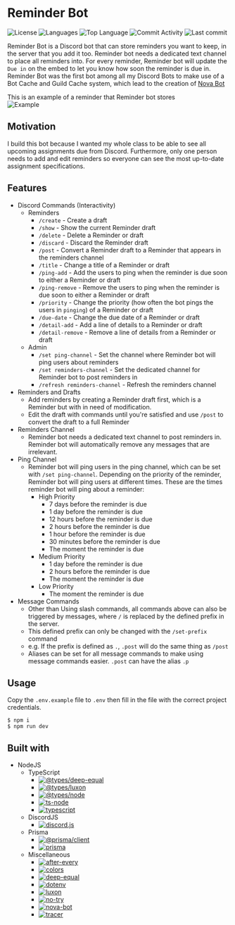 # Reminder Bot

![License](https://img.shields.io/github/license/zS1L3NT/ts-discord-reminder?style=for-the-badge) ![Languages](https://img.shields.io/github/languages/count/zS1L3NT/ts-discord-reminder?style=for-the-badge) ![Top Language](https://img.shields.io/github/languages/top/zS1L3NT/ts-discord-reminder?style=for-the-badge) ![Commit Activity](https://img.shields.io/github/commit-activity/y/zS1L3NT/ts-discord-reminder?style=for-the-badge) ![Last commit](https://img.shields.io/github/last-commit/zS1L3NT/ts-discord-reminder?style=for-the-badge)

Reminder Bot is a Discord bot that can store reminders you want to keep, in the server that you add it too. Reminder bot needs a dedicated text channel to place all reminders into. For every reminder, Reminder bot will update the `Due in` on the embed to let you know how soon the reminder is due in. Reminder Bot was the first bot among all my Discord Bots to make use of a Bot Cache and Guild Cache system, which lead to the creation of [Nova Bot](https://github.com/zS1L3NT/ts-npm-nova-bot)

This is an example of a reminder that Reminder bot stores<br>
![Example](https://i.ibb.co/rtB0DMx/reminer.png)

## Motivation

I build this bot because I wanted my whole class to be able to see all upcoming assignments due from Discord.
Furthermore, only one person needs to add and edit reminders so everyone can see the most up-to-date assignment specifications.

## Features

-   Discord Commands (Interactivity)
    -   Reminders
        -   `/create` - Create a draft
        -   `/show` - Show the current Reminder draft
        -   `/delete` - Delete a Reminder or draft
        -   `/discard` - Discard the Reminder draft
        -   `/post` - Convert a Reminder draft to a Reminder that appears in the reminders channel
        -   `/title` - Change a title of a Reminder or draft
        -   `/ping-add` - Add the users to ping when the reminder is due soon to either a Reminder or draft
        -   `/ping-remove` - Remove the users to ping when the reminder is due soon to either a Reminder or draft
        -   `/priority` - Change the priority (how often the bot pings the users in `pinging`) of a Reminder or draft
        -   `/due-date` - Change the due date of a Reminder or draft
        -   `/detail-add` - Add a line of details to a Reminder or draft
        -   `/detail-remove` - Remove a line of details from a Reminder or draft
    -   Admin
        -   `/set ping-channel` - Set the channel where Reminder bot will ping users about reminders
        -   `/set reminders-channel` - Set the dedicated channel for Reminder bot to post reminders in
        -   `/refresh reminders-channel` - Refresh the reminders channel
-   Reminders and Drafts
    -   Add reminders by creating a Reminder draft first, which is a Reminder but with in need of modification.
    -   Edit the draft with commands until you're satisfied and use `/post` to convert the draft to a full Reminder
-   Reminders Channel
    -   Reminder bot needs a dedicated text channel to post reminders in. Reminder bot will automatically remove any messages that are irrelevant.
-   Ping Channel
    -   Reminder bot will ping users in the ping channel, which can be set with `/set ping-channel`. Depending on the priority of the reminder, Reminder bot will ping users at different times. These are the times reminder bot will ping about a reminder:
        -   High Priority
            -   7 days before the reminder is due
            -   1 day before the reminder is due
            -   12 hours before the reminder is due
            -   2 hours before the reminder is due
            -   1 hour before the reminder is due
            -   30 minutes before the reminder is due
            -   The moment the reminder is due
        -   Medium Priority
            -   1 day before the reminder is due
            -   2 hours before the reminder is due
            -   The moment the reminder is due
        -   Low Priority
            -   The moment the reminder is due
-   Message Commands
    -   Other than Using slash commands, all commands above can also be triggered by messages, where `/` is replaced by the defined prefix in the server.
    -   This defined prefix can only be changed with the `/set-prefix` command
    -   e.g. If the prefix is defined as `.`, `.post` will do the same thing as `/post`
    -   Aliases can be set for all message commands to make using message commands easier. `.post` can have the alias `.p`

## Usage

Copy the `.env.example` file to `.env` then fill in the file with the correct project credentials.

```
$ npm i
$ npm run dev
```

## Built with

-   NodeJS
    -   TypeScript
        -   [![@types/deep-equal](https://img.shields.io/badge/%40types%2Fdeep--equal-%5E1.0.1-red?style=flat-square)](https://npmjs.com/package/@types/deep-equal/v/1.0.1)
        -   [![@types/luxon](https://img.shields.io/badge/%40types%2Fluxon-%5E3.0.1-red?style=flat-square)](https://npmjs.com/package/@types/luxon/v/3.0.1)
        -   [![@types/node](https://img.shields.io/badge/%40types%2Fnode-latest-red?style=flat-square)](https://npmjs.com/package/@types/node/v/latest)
        -   [![ts-node](https://img.shields.io/badge/ts--node-latest-red?style=flat-square)](https://npmjs.com/package/ts-node/v/latest)
        -   [![typescript](https://img.shields.io/badge/typescript-latest-red?style=flat-square)](https://npmjs.com/package/typescript/v/latest)
    -   DiscordJS
        -   [![discord.js](https://img.shields.io/badge/discord.js-%5E14.3.0-red?style=flat-square)](https://npmjs.com/package/discord.js/v/14.3.0)
    -   Prisma
        -   [![@prisma/client](https://img.shields.io/badge/%40prisma%2Fclient-%5E4.3.1-red?style=flat-square)](https://npmjs.com/package/@prisma/client/v/4.3.1)
        -   [![prisma](https://img.shields.io/badge/prisma-%5E4.3.1-red?style=flat-square)](https://npmjs.com/package/prisma/v/4.3.1)
    -   Miscellaneous
        -   [![after-every](https://img.shields.io/badge/after--every-%5E1.0.4-red?style=flat-square)](https://npmjs.com/package/after-every/v/1.0.4)
        -   [![colors](https://img.shields.io/badge/colors-%5E1.4.0-red?style=flat-square)](https://npmjs.com/package/colors/v/1.4.0)
        -   [![deep-equal](https://img.shields.io/badge/deep--equal-%5E2.0.5-red?style=flat-square)](https://npmjs.com/package/deep-equal/v/2.0.5)
        -   [![dotenv](https://img.shields.io/badge/dotenv-%5E16.0.2-red?style=flat-square)](https://npmjs.com/package/dotenv/v/16.0.2)
        -   [![luxon](https://img.shields.io/badge/luxon-%5E3.0.3-red?style=flat-square)](https://npmjs.com/package/luxon/v/3.0.3)
        -   [![no-try](https://img.shields.io/badge/no--try-%5E3.1.0-red?style=flat-square)](https://npmjs.com/package/no-try/v/3.1.0)
        -   [![nova-bot](https://img.shields.io/badge/nova--bot-%5E3.0.0-red?style=flat-square)](https://npmjs.com/package/nova-bot/v/3.0.0)
        -   [![tracer](https://img.shields.io/badge/tracer-%5E1.1.6-red?style=flat-square)](https://npmjs.com/package/tracer/v/1.1.6)

